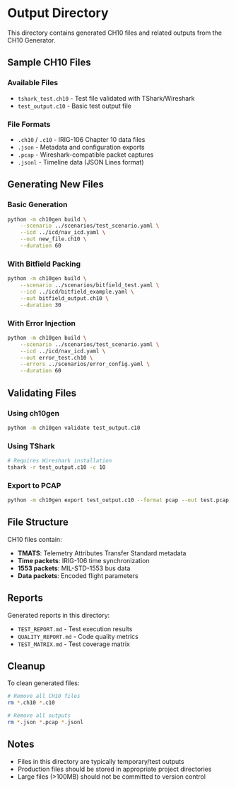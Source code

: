 # Output Directory

This directory contains generated CH10 files and related outputs from the CH10 Generator.

## Sample CH10 Files

### Available Files
- `tshark_test.ch10` - Test file validated with TShark/Wireshark
- `test_output.c10` - Basic test output file

### File Formats
- `.ch10` / `.c10` - IRIG-106 Chapter 10 data files
- `.json` - Metadata and configuration exports
- `.pcap` - Wireshark-compatible packet captures
- `.jsonl` - Timeline data (JSON Lines format)

## Generating New Files

### Basic Generation
```bash
python -m ch10gen build \
    --scenario ../scenarios/test_scenario.yaml \
    --icd ../icd/nav_icd.yaml \
    --out new_file.ch10 \
    --duration 60
```

### With Bitfield Packing
```bash
python -m ch10gen build \
    --scenario ../scenarios/bitfield_test.yaml \
    --icd ../icd/bitfield_example.yaml \
    --out bitfield_output.ch10 \
    --duration 30
```

### With Error Injection
```bash
python -m ch10gen build \
    --scenario ../scenarios/test_scenario.yaml \
    --icd ../icd/nav_icd.yaml \
    --out error_test.ch10 \
    --errors ../scenarios/error_config.yaml \
    --duration 60
```

## Validating Files

### Using ch10gen
```bash
python -m ch10gen validate test_output.c10
```

### Using TShark
```bash
# Requires Wireshark installation
tshark -r test_output.c10 -c 10
```

### Export to PCAP
```bash
python -m ch10gen export test_output.c10 --format pcap --out test.pcap
```

## File Structure

CH10 files contain:
- **TMATS**: Telemetry Attributes Transfer Standard metadata
- **Time packets**: IRIG-106 time synchronization
- **1553 packets**: MIL-STD-1553 bus data
- **Data packets**: Encoded flight parameters

## Reports

Generated reports in this directory:
- `TEST_REPORT.md` - Test execution results
- `QUALITY_REPORT.md` - Code quality metrics
- `TEST_MATRIX.md` - Test coverage matrix

## Cleanup

To clean generated files:
```bash
# Remove all CH10 files
rm *.ch10 *.c10

# Remove all outputs
rm *.json *.pcap *.jsonl
```

## Notes

- Files in this directory are typically temporary/test outputs
- Production files should be stored in appropriate project directories
- Large files (>100MB) should not be committed to version control
